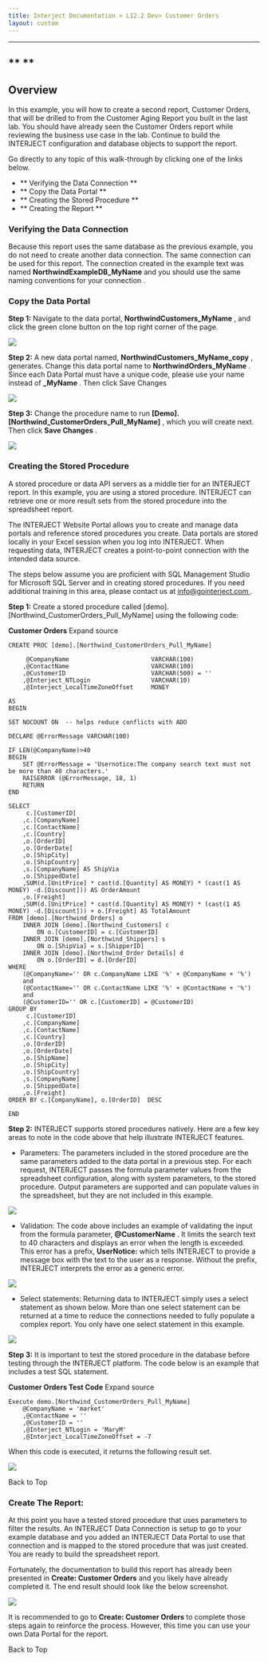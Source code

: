 ```yaml
---
title: Interject Documentation > L12.2 Dev> Customer Orders
layout: custom
---
```

* * *

##  ** **

##  **Overview**

In this example, you will how to create a second report, Customer Orders, that
will be drilled to from the Customer Aging Report you built in the last lab.
You should have already seen the Customer Orders report while reviewing the
business use case in the lab. Continue to build the INTERJECT configuration
and database objects to support the report.

Go directly to any topic of this walk-through by clicking one of the links
below.

  * ** Verifying the Data Connection  **
  * ** Copy the Data Portal  **
  * ** Creating the Stored Procedure  **
  * ** Creating the Report  **

###

###  Verifying the Data Connection

Because this report uses the same database as the previous example, you do not
need to create another data connection. The same connection can be used for
this report. The connection created in the example text was named
**NorthwindExampleDB_MyName** and  you should use the same naming conventions
for your connection  .

###

###  Copy the Data Portal

**Step 1:** Navigate to the data portal, **NorthwindCustomers_MyName** , and
click the green clone button on the top right corner of the page.

![](attachments/324403205/328335967.png)

  

**Step 2:** A new data portal named, **NorthwindCustomers_MyName_copy** ,
generates. Change this data portal name to **NorthwindOrders_MyName** . Since
each Data Portal must have a unique code, please use your name instead of
**_MyName** . Then click Save Changes

![](attachments/324403205/328466929.png)

  

**Step 3:** Change the procedure name to run
**[Demo].[Northwind_CustomerOrders_Pull_MyName]** , which you will create
next. Then click **Save Changes** .

![](attachments/324403205/328138962.jpg)

###

###  Creating the Stored Procedure

A stored procedure or data API servers as a middle tier for an INTERJECT
report. In this example, you are using a stored procedure. INTERJECT can
retrieve one or more result sets from the stored procedure into the
spreadsheet report.

The INTERJECT Website Portal allows you to create and manage data portals and
reference stored procedures you create. Data portals are stored locally in
your Excel session when you log into INTERJECT. When requesting data,
INTERJECT creates a point-to-point connection with the intended data source.

The steps below assume you are proficient with SQL Management Studio for
Microsoft SQL Server and in creating stored procedures. If you need additional
training in this area, please contact us at [ info@gointerject.com
](mailto:info@gointerject.com) .

**Step 1:** Create a stored procedure called
[demo].[Northwind_CustomerOrders_Pull_MyName] using the following code:

**Customer Orders** Expand source

    
    
    CREATE PROC [demo].[Northwind_CustomerOrders_Pull_MyName]
    
    	 @CompanyName						VARCHAR(100)
    	,@ContactName						VARCHAR(100)
    	,@CustomerID						VARCHAR(500) = ''
    	,@Interject_NTLogin					VARCHAR(10)
    	,@Interject_LocalTimeZoneOffset		MONEY
    
    AS
    BEGIN
    
    SET NOCOUNT ON  -- helps reduce conflicts with ADO
    
    DECLARE @ErrorMessage VARCHAR(100)
    
    IF LEN(@CompanyName)>40
    BEGIN
    	SET @ErrorMessage = 'Usernotice:The company search text must not be more than 40 characters.'
    	RAISERROR (@ErrorMessage, 18, 1)
    	RETURN		
    END
    
    SELECT 
    	 c.[CustomerID]
    	,c.[CompanyName]
    	,c.[ContactName]
    	,c.[Country]
    	,o.[OrderID]
    	,o.[OrderDate]
    	,o.[ShipCity]
    	,o.[ShipCountry]
    	,s.[CompanyName] AS ShipVia
    	,o.[ShippedDate]
    	,SUM(d.[UnitPrice] * cast(d.[Quantity] AS MONEY) * (cast(1 AS MONEY) -d.[Discount])) AS OrderAmount
    	,o.[Freight]
    	,SUM(d.[UnitPrice] * cast(d.[Quantity] AS MONEY) * (cast(1 AS MONEY) -d.[Discount])) + o.[Freight] AS TotalAmount
    FROM [demo].[Northwind_Orders] o
    	INNER JOIN [demo].[Northwind_Customers] c
    		ON o.[CustomerID] = c.[CustomerID]
    	INNER JOIN [demo].[Northwind_Shippers] s
    		ON o.[ShipVia] = s.[ShipperID]
    	INNER JOIN [demo].[Northwind_Order Details] d
    		ON o.[OrderID] = d.[OrderID]
    WHERE 
    	(@CompanyName='' OR c.CompanyName LIKE '%' + @CompanyName + '%')
    	and
    	(@ContactName='' OR c.ContactName LIKE '%' + @ContactName + '%')
    	and
    	(@CustomerID='' OR c.[CustomerID] = @CustomerID)
    GROUP BY
    	 c.[CustomerID]
    	,c.[CompanyName]
    	,c.[ContactName]
    	,c.[Country]
    	,o.[OrderID]
    	,o.[OrderDate]
    	,o.[ShipName]
    	,o.[ShipCity]
    	,o.[ShipCountry]
    	,s.[CompanyName]
    	,o.[ShippedDate]
    	,o.[Freight]
    ORDER BY c.[CompanyName], o.[OrderID]  DESC
    
    END

**Step 2:** INTERJECT supports stored procedures natively. Here are a few key
areas to note in the code above that help illustrate INTERJECT features.

  * Parameters: The parameters included in the stored procedure are the same parameters added to the data portal in a previous step. For each request, INTERJECT passes the formula parameter values from the spreadsheet configuration, along with system parameters, to the stored procedure. Output parameters are supported and can populate values in the spreadsheet, but they are not included in this example. 

![](attachments/324403205/328564763.png)

  * Validation: The code above includes an example of validating the input from the formula parameter, **@CustomerName** . It limits the search text to 40 characters and displays an error when the length is exceeded. This error has a prefix, **UserNotice:** which tells INTERJECT to provide a message box with the text to the user as a response. Without the prefix, INTERJECT interprets the error as a generic error. 

![](attachments/324403205/328597548.png)

  * Select statements: Returning data to INTERJECT simply uses a select statement as shown below. More than one select statement can be returned at a time to reduce the connections needed to fully populate a complex report. You only have one select statement in this example. 

![](attachments/324403205/328597553.png)

**Step 3:** It is important to test the stored procedure in the database
before testing through the INTERJECT platform. The code below is an example
that includes a test SQL statement.

**Customer Orders Test Code** Expand source

    
    
    Execute demo.[Northwind_CustomerOrders_Pull_MyName]
    	@CompanyName = 'market'
    	,@ContactName = ''
    	,@CustomerID = ''
    	,@Interject_NTLogin = 'MaryM'
    	,@Interject_LocalTimeZoneOffset = -7

  

When this code is executed, it returns the following result set.

![](attachments/324403205/328335379.png)

Back to Top

###  Create The Report:

At this point you have a tested stored procedure that uses parameters to
filter the results. An INTERJECT Data Connection is setup to go to your
example database and you added an INTERJECT Data Portal to use that connection
and is mapped to the stored procedure that was just created. You are ready to
build the spreadsheet report.

Fortunately, the documentation to build this report has already been presented
in **Create: Customer Orders** and you likely have already completed it. The
end result should look like the below screenshot.

![](attachments/324403205/328597528.png)

  

It is recommended to go to **Create: Customer Orders** to complete those steps
again to reinforce the process. However, this time you can use your own Data
Portal for the report.

Back to Top

